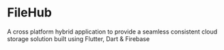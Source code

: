 # FileHub
A cross platform hybrid application to provide a seamless consistent cloud storage solution built using Flutter, Dart &amp; Firebase
